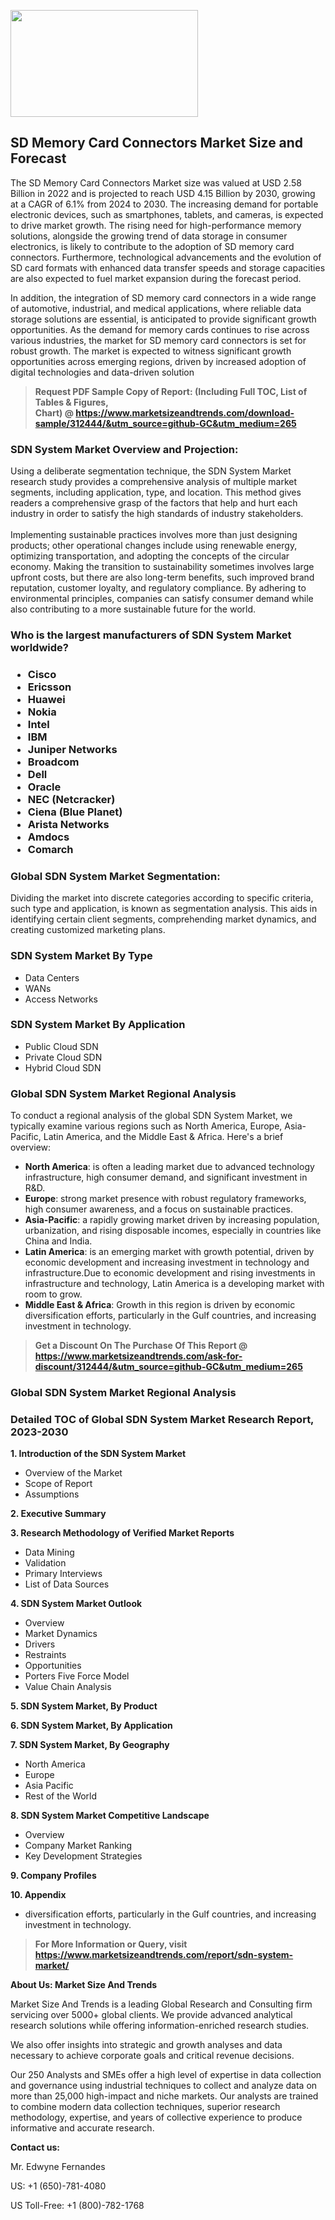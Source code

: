 <p><img class="alignnone size-medium wp-image-20088" src="https://ffe5etoiles.com/wp-content/uploads/2024/12/MST1-300x171.png" alt="" width="300" height="171" /></p><h2>SD Memory Card Connectors Market Size and Forecast</h2><p>The SD Memory Card Connectors Market size was valued at USD 2.58 Billion in 2022 and is projected to reach USD 4.15 Billion by 2030, growing at a CAGR of 6.1% from 2024 to 2030. The increasing demand for portable electronic devices, such as smartphones, tablets, and cameras, is expected to drive market growth. The rising need for high-performance memory solutions, alongside the growing trend of data storage in consumer electronics, is likely to contribute to the adoption of SD memory card connectors. Furthermore, technological advancements and the evolution of SD card formats with enhanced data transfer speeds and storage capacities are also expected to fuel market expansion during the forecast period.</p><p>In addition, the integration of SD memory card connectors in a wide range of automotive, industrial, and medical applications, where reliable data storage solutions are essential, is anticipated to provide significant growth opportunities. As the demand for memory cards continues to rise across various industries, the market for SD memory card connectors is set for robust growth. The market is expected to witness significant growth opportunities across emerging regions, driven by increased adoption of digital technologies and data-driven solution</p><blockquote id="" class=""><strong>Request PDF Sample Copy of Report: (Including Full TOC, List of Tables &amp; Figures, Chart)&nbsp;@&nbsp;<strong><a href="https://www.marketsizeandtrends.com/download-sample/312444/&utm_source=github-GC&utm_medium=265" target="_blank">https://www.marketsizeandtrends.com/download-sample/312444/&utm_source=github-GC&utm_medium=265</a></strong></strong></blockquote><h3 id="" class="">SDN System Market&nbsp;Overview and Projection:</h3><p id="" class="">Using a deliberate segmentation technique, the SDN System Market research study provides a comprehensive analysis of multiple market segments, including application, type, and location. This method gives readers a comprehensive grasp of the factors that help and hurt each industry in order to satisfy the high standards of industry stakeholders. <br /> <br />Implementing sustainable practices involves more than just designing products; other operational changes include using renewable energy, optimizing transportation, and adopting the concepts of the circular economy. Making the transition to sustainability sometimes involves large upfront costs, but there are also long-term benefits, such improved brand reputation, customer loyalty, and regulatory compliance. By adhering to environmental principles, companies can satisfy consumer demand while also contributing to a more sustainable future for the world.</p><h3 id="" class="">Who is the largest manufacturers of&nbsp;SDN System Market worldwide?</h3><h3 class=""><p><ul><li>Cisco </li><li> Ericsson </li><li> Huawei </li><li> Nokia </li><li> Intel </li><li> IBM </li><li> Juniper Networks </li><li> Broadcom </li><li> Dell </li><li> Oracle </li><li> NEC (Netcracker) </li><li> Ciena (Blue Planet) </li><li> Arista Networks </li><li> Amdocs </li><li> Comarch</li></ul></p></h3><h3 id="" class="">Global&nbsp;SDN System Market Segmentation:</h3><p id="" class="">Dividing the market into discrete categories according to specific criteria, such type and application, is known as segmentation analysis. This aids in identifying certain client segments, comprehending market dynamics, and creating customized marketing plans.</p><h3 id="" class="">SDN System Market&nbsp;By Type</h3><p><p><ul><li>Data Centers</li><li> WANs</li><li> Access Networks</p></li></ul></p></p><h3 id="" class="">SDN System Market&nbsp;By Application</h3><p class=""><p><ul><li>Public Cloud SDN</li><li> Private Cloud SDN</li><li> Hybrid Cloud SDN</li></ul></p></p><h3 id="" class="">Global SDN System Market Regional Analysis</h3><p id="" class="">To conduct a regional analysis of the global SDN System Market, we typically examine various regions such as North America, Europe, Asia-Pacific, Latin America, and the Middle East &amp; Africa. Here's a brief overview:</p><ul><li><strong>North America</strong>: is often a leading market due to advanced technology infrastructure, high consumer demand, and significant investment in R&amp;D.</li><li><strong>Europe</strong>: strong market presence with robust regulatory frameworks, high consumer awareness, and a focus on sustainable practices.</li><li><strong>Asia-Pacific</strong>: a rapidly growing market driven by increasing population, urbanization, and rising disposable incomes, especially in countries like China and India.</li><li><strong>Latin America</strong>: is an emerging market with growth potential, driven by economic development and increasing investment in technology and infrastructure.Due to economic development and rising investments in infrastructure and technology, Latin America is a developing market with room to grow.</li><li><strong>Middle East &amp; Africa</strong>: Growth in this region is driven by economic diversification efforts, particularly in the Gulf countries, and increasing investment in technology.</li></ul><blockquote id="" class=""><strong>Get a Discount On The Purchase Of This Report @ <strong><a href="https://www.marketsizeandtrends.com/ask-for-discount/312444/&utm_source=github-GC&utm_medium=265" target="_blank">https://www.marketsizeandtrends.com/ask-for-discount/312444/&utm_source=github-GC&utm_medium=265</a></strong></strong></blockquote><h3 id="" class="">Global SDN System Market Regional Analysis</h3><h3 id="" class="">Detailed TOC of Global SDN System Market Research Report, 2023-2030</h3><p id="" class=""><strong>1. Introduction of the SDN System Market</strong></p><ul><li>Overview of the Market</li><li>Scope of Report</li><li>Assumptions</li></ul><p id="" class=""><strong>2. Executive Summary</strong></p><p id="" class=""><strong>3. Research Methodology of Verified Market Reports</strong></p><ul><li>Data Mining</li><li>Validation</li><li>Primary Interviews</li><li>List of Data Sources</li></ul><p id="" class=""><strong>4. SDN System Market Outlook</strong></p><ul><li>Overview</li><li>Market Dynamics</li><li>Drivers</li><li>Restraints</li><li>Opportunities</li><li>Porters Five Force Model</li><li>Value Chain Analysis</li></ul><p id="" class=""><strong>5. SDN System Market, By Product</strong></p><p id="" class=""><strong>6. SDN System Market, By Application</strong></p><p id="" class=""><strong>7. SDN System Market, By Geography</strong></p><ul><li>North America</li><li>Europe</li><li>Asia Pacific</li><li>Rest of the World</li></ul><p id="" class=""><strong>8. SDN System Market Competitive Landscape</strong></p><ul><li>Overview</li><li>Company Market Ranking</li><li>Key Development Strategies</li></ul><p id="" class=""><strong>9. Company Profiles</strong></p><p id="" class=""><strong>10. Appendix</strong></p><ul><li>diversification efforts, particularly in the Gulf countries, and increasing investment in technology.</li></ul><blockquote id="" class=""><strong>For More Information or Query, visit <strong><strong><a href="https://www.marketsizeandtrends.com/report/sdn-system-market/" target="_blank">https://www.marketsizeandtrends.com/report/sdn-system-market/</a></strong></strong></strong></blockquote><p id="" class=""><strong>About Us: Market Size And Trends</strong></p><p id="" class="">Market Size And Trends is a leading Global Research and Consulting firm servicing over 5000+ global clients. We provide advanced analytical research solutions while offering information-enriched research studies.</p><p id="" class="">We also offer insights into strategic and growth analyses and data necessary to achieve corporate goals and critical revenue decisions.</p><p id="" class="">Our 250 Analysts and SMEs offer a high level of expertise in data collection and governance using industrial techniques to collect and analyze data on more than 25,000 high-impact and niche markets. Our analysts are trained to combine modern data collection techniques, superior research methodology, expertise, and years of collective experience to produce informative and accurate research.</p><p id="" class=""><strong>Contact us:</strong></p><p id="" class="">Mr. Edwyne Fernandes</p><p id="" class="">US: +1 (650)-781-4080</p><p id="" class="">US Toll-Free: +1 (800)-782-1768</p>
